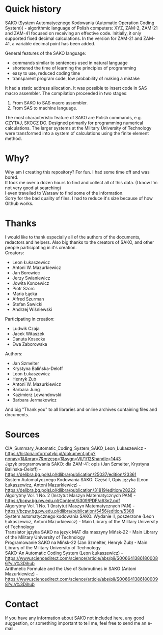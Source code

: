 # Quick history
SAKO (System Automatycznego Kodowania (Automatic Operation Coding System)) - algorithmic language of Polish computers: XYZ, ZAM-2, ZAM-21 and ZAM-41 focused on receiving an effective code. Initially, it only supported fixed decimal calculations. In the version for ZAM-21 and ZAM-41, a variable decimal point has been added.

General features of the SAKO language:
- commands similar to sentences used in natural language
- shortened the time of learning the principles of programming
- easy to use, reduced coding time
- transparent program code, low probability of making a mistake

It had a static address allocation. It was possible to insert code in SAS macro assembler.
The compilation proceeded in two stages:
1. From SAKO to SAS macro assembler.
2. From SAS to machine language.

The most characteristic feature of SAKO are Polish commands, e.g. CZYTAJ, SKOCZ DO.
Designed primarily for programming numerical calculations. The larger systems at the Military University of Technology were transformed into a system of calculations using the finite element method.

# Why?
Why am I creating this repository? For fun. I had some time off and was bored.<br>
It took me over a dozen hours to find and collect all of this data. (I know I'm not very good at searching)<br>
I even travelled to Warsaw to find some of the information.<br>
Sorry for the bad quality of files. I had to reduce it's size because of how Github works.

# Thanks
I would like to thank especially all of the authors of the documents, redactors and helpers. Also big thanks to the creators of SAKO, and other people participating in it's creation.<br>
Creators:
- Leon Łukaszewicz
- Antoni W. Mazurkiewicz
- Jan Borowiec
- Jerzy Swianiewicz
- Jowita Koncewicz
- Piotr Szorc
- Maria Łącka
- Alfred Szurman
- Stefan Sawicki
- Andrzej Wiśniewski

Participating in creation:
- Ludwik Czaja
- Jacek Witaszek
- Danuta Kosecka
- Ewa Zaborowska

Authors:
- Jan Szmelter
- Krystyna Balińska-Deloff
- Leon Łukaszewicz
- Henryk Zub
- Antoni W. Mazurkiewicz
- Barbara Jung
- Kazimierz Lewandowski
- Barbara Jermakowicz

And big "Thank you" to all libraries and online archives containing files and documents.

# Sources
CIA_Summary_Automatic_Coding_System_SAKO_Leon_Lukaszewicz - https://historiainformatyki.pl/dokument.php?nonav=1&&nrar=7&nrzesp=1&sygn=VII/1/12&handle=1443<br>
Język programowania SAKO: dla ZAM-41: opis (Jan Szmelter, Krystyna Balińska-Deloff) - https://delibra.bg.polsl.pl/dlibra/publication/25037/edition/23361<br>
System Automatycznego Kodowania SAKO. Część I, Opis języka (Leon Łukaszewicz, Antoni Mazurkiewicz) - https://delibra.bg.polsl.pl/dlibra/publication/31819/edition/28222<br>
Algorytmy Vol. 1 No. 2 (Instytut Maszyn Matematycznych PAN) - https://bcpw.bg.pw.edu.pl/Content/5309/PDF/a63n2.pdf<br>
Algorytmy Vol. 1 No. 1 (Instytut Maszyn Matematycznych PAN) - https://bcpw.bg.pw.edu.pl/dlibra/publication/5456/edition/5308<br>
System automatycznego kodowania SAKO. Wydanie II, poszerzone (Leon Łukaszewicz, Antoni Mazurkiewicz) - Main Library of the Military University of Technology<br>
Translator języka SAKO na język MAT dla maszyny Mińsk-22 - Main Library of the Military University of Technology<br>
Programowanie SAKO na Mińsk-22 (Jan Szmelter, Henryk Zub) - Main Library of the Military University of Technology<br>
SAKO-An Automatic Coding System (Leon Łukaszewicz) - https://www.sciencedirect.com/science/article/abs/pii/S0066413861800086?via%3Dihub<br>
Arithmetic Formulae and the Use of Subroutines in SAKO (Antoni Mazurkiewicz) - https://www.sciencedirect.com/science/article/abs/pii/S0066413861800098?via%3Dihub


# Contact
If you have any information about SAKO not included here, any good suggestion, or something important to tell me, feel free to send me an e-mail.
